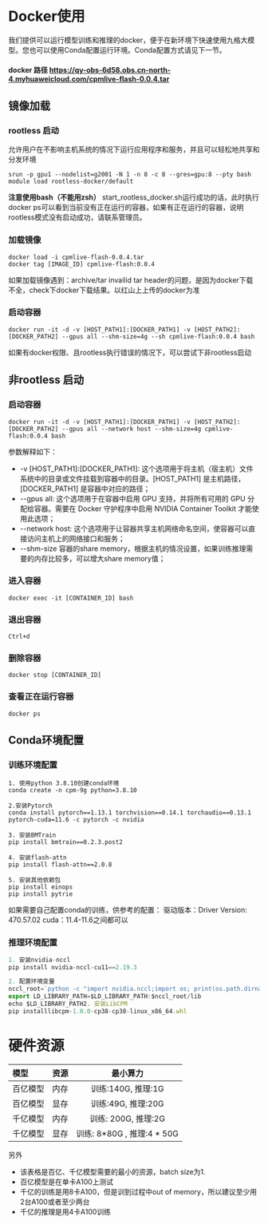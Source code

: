 # Docker使用
我们提供可以运行模型训练和推理的docker，便于在新环境下快速使用九格大模型。您也可以使用Conda配置运行环境。Conda配置方式请见下一节。
#### docker 路径 https://qy-obs-6d58.obs.cn-north-4.myhuaweicloud.com/cpmlive-flash-0.0.4.tar
## 镜像加载
### rootless 启动
允许用户在不影响主机系统的情况下运行应用程序和服务，并且可以轻松地共享和分发环境
```shell
srun -p gpu1 --nodelist=g2001 -N 1 -n 8 -c 8 --gres=gpu:8 --pty bash
module load rootless-docker/default 
```

**注意使用bash（不能用zsh）**
start_rootless_docker.sh运行成功的话，此时执行docker ps可以看到当前没有正在运行的容器，如果有正在运行的容器，说明rootless模式没有启动成功，请联系管理员。

### 加载镜像
```shell
docker load -i cpmlive-flash-0.0.4.tar
docker tag [IMAGE_ID] cpmlive-flash:0.0.4
```

如果加载镜像遇到：archive/tar invailid tar header的问题，是因为docker下载不全，check下docker下载结果。以红山上上传的docker为准

### 启动容器
```
docker run -it -d -v [HOST_PATH1]:[DOCKER_PATH1] -v [HOST_PATH2]:[DOCKER_PATH2] --gpus all --shm-size=4g --sh cpmlive-flash:0.0.4 bash
```
如果有docker权限、且rootless执行错误的情况下，可以尝试下非rootless启动

## 非rootless 启动
### 启动容器
```
docker run -it -d -v [HOST_PATH1]:[DOCKER_PATH1] -v [HOST_PATH2]:[DOCKER_PATH2] --gpus all --network host --shm-size=4g cpmlive-flash:0.0.4 bash
```

参数解释如下：
- -v [HOST_PATH1]:[DOCKER_PATH1]: 这个选项用于将主机（宿主机）文件系统中的目录或文件挂载到容器中的目录。[HOST_PATH1] 是主机路径，[DOCKER_PATH1] 是容器中对应的路径；
- --gpus all: 这个选项用于在容器中启用 GPU 支持，并将所有可用的 GPU 分配给容器。需要在 Docker 守护程序中启用 NVIDIA Container Toolkit 才能使用此选项；
- --network host: 这个选项用于让容器共享主机网络命名空间，使容器可以直接访问主机上的网络接口和服务；
- --shm-size 容器的share memory，根据主机的情况设置，如果训练推理需要的内存比较多，可以增大share memory值；
### 进入容器
```shell
docker exec -it [CONTAINER_ID] bash
```
### 退出容器
```shell
Ctrl+d
```
### 删除容器
```shell
docker stop [CONTAINER_ID]
```
### 查看正在运行容器
```shell
docker ps
```

## Conda环境配置
### 训练环境配置
```shell
1. 使用python 3.8.10创建conda环境
conda create -n cpm-9g python=3.8.10 

2.安装Pytorch
conda install pytorch==1.13.1 torchvision==0.14.1 torchaudio==0.13.1 pytorch-cuda=11.6 -c pytorch -c nvidia  

3. 安装BMTrain
pip install bmtrain==0.2.3.post2  

4. 安装flash-attn
pip install flash-attn==2.0.8  

5. 安装其他依赖包
pip install einops
pip install pytrie
```

如果需要自己配置conda的训练，供参考的配置：
驱动版本：Driver Version: 470.57.02
cuda：11.4-11.6之间都可以

### 推理环境配置
```js
1. 安装nvidia-nccl
pip install nvidia-nccl-cu11==2.19.3   

2. 配置环境变量
nccl_root=`python -c "import nvidia.nccl;import os; print(os.path.dirname(nvidia.nccl.__file__))"`
export LD_LIBRARY_PATH=$LD_LIBRARY_PATH:$nccl_root/lib
echo $LD_LIBRARY_PATH2. 安装LibCPM
pip installlibcpm-1.0.0-cp38-cp38-linux_x86_64.whl
```

# 硬件资源
| 模型        | 资源   |  最小算力  | 
| :--------  | :-----  | :----:  |
| 百亿模型 |内存 |训练:140G, 推理:1G|
| 百亿模型 |显存 |训练:49G, 推理:20G|
| 千亿模型 |内存 |训练: 200G, 推理:2G|
| 千亿模型 |显存 |训练: 8*80G , 推理:4 * 50G|


另外
- 该表格是百亿、千亿模型需要的最小的资源，batch size为1.
- 百亿模型是在单卡A100上测试
- 千亿的训练是用8卡A100，但是训到过程中out of memory，所以建议至少用2台A100或者至少两台
- 千亿的推理是用4卡A100训练


